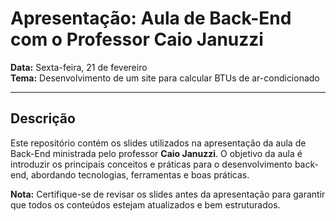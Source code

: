 # Apresentação: Aula de Back-End com o Professor Caio Januzzi

**Data:** Sexta-feira, 21 de fevereiro  
**Tema:** Desenvolvimento de um site para calcular BTUs de ar-condicionado

---

## Descrição
Este repositório contém os slides utilizados na apresentação da aula de Back-End ministrada pelo professor **Caio Januzzi**. O objetivo da aula é introduzir os principais conceitos e práticas para o desenvolvimento back-end, abordando tecnologias, ferramentas e boas práticas.

**Nota:** Certifique-se de revisar os slides antes da apresentação para garantir que todos os conteúdos estejam atualizados e bem estruturados.
